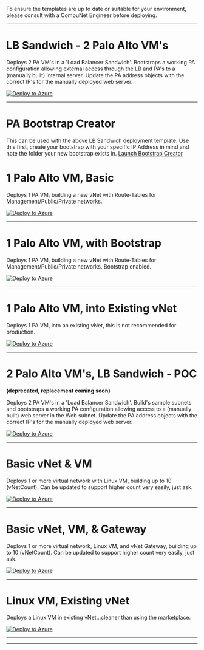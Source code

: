 To ensure the templates are up to date or suitable for your environment, please consult with a CompuNet Engineer before deploying.

* * *

# LB Sandwich - 2 Palo Alto VM's
Deploys 2 PA VM's in a 'Load Balancer Sandwich'. Bootstraps a working PA configuration allowing external access through the LB and PA's to a (manually built) internal server. Update the PA address objects with the correct IP's for the manually deployed web server.

[![Deploy to Azure](https://aka.ms/deploytoazurebutton)](https://portal.azure.com/#create/Microsoft.Template/uri/https%3A%2F%2Fcnetpalopublic.blob.core.windows.net%2Farm-public%2Fgenlb.json)
* * *

# PA Bootstrap Creator
This can be used with the above LB Sandwich deployment template. Use this first, create your bootstrap with your specific IP Address in mind and note the folder your new bootstrap exists in.
[Launch Bootstrap Creator](https://cnet-pa-tools.azurewebsites.net/bs_maker)


# 1 Palo Alto VM, Basic
Deploys 1 PA VM, building a new vNet with Route-Tables for Management/Public/Private networks.

[![Deploy to Azure](https://aka.ms/deploytoazurebutton)](https://portal.azure.com/#create/Microsoft.Template/uri/https%3A%2F%2Fcnetpalopublic.blob.core.windows.net%2Farm-public%2Fcnet-pa1.json)
* * *

# 1 Palo Alto VM, with Bootstrap
Deploys 1 PA VM, building a new vNet with Route-Tables for Management/Public/Private networks. Bootstrap enabled.

[![Deploy to Azure](https://aka.ms/deploytoazurebutton)](https://portal.azure.com/#create/Microsoft.Template/uri/https%3A%2F%2Fcnetpalopublic.blob.core.windows.net%2Farm-public%2Fcnet-pa1-bootstrap.json)
* * *

# 1 Palo Alto VM, into Existing vNet
Deploys 1 PA VM, into an existing vNet, this is not recommended for production.

[![Deploy to Azure](https://aka.ms/deploytoazurebutton)](https://portal.azure.com/#create/Microsoft.Template/uri/https%3A%2F%2Fcnetpalopublic.blob.core.windows.net%2Farm-public%2Fcnet-pa1-existing-vnet.json)
* * *

# 2 Palo Alto VM's, LB Sandwich - POC 
**(deprecated, replacement coming soon)**

Deploys 2 PA VM's in a 'Load Balancer Sandwich'. Build's sample subnets and bootstraps a working PA configuration allowing access to a (manually built) web server in the Web subnet. Update the PA address objects with the correct IP's for the manually deployed web server.

[![Deploy to Azure](https://aka.ms/deploytoazurebutton)](https://portal.azure.com/#create/Microsoft.Template/uri/https%3A%2F%2Fcnetpalopublic.blob.core.windows.net%2Farm-public%2Fpoc-lbsand-deploy.json)
* * *

# Basic vNet & VM
Deploys 1 or more virtual network with Linux VM, building up to 10 (vNetCount). Can be updated to support higher count very easily, just ask.

[![Deploy to Azure](https://aka.ms/deploytoazurebutton)](https://portal.azure.com/#create/Microsoft.Template/uri/https%3A%2F%2Fcnetpalopublic.blob.core.windows.net%2Farm-public%2Fvmvnet.json)
* * *

# Basic vNet, VM, & Gateway
Deploys 1 or more virtual network, Linux VM, and vNet Gateway, building up to 10 (vNetCount). Can be updated to support higher count very easily, just ask.

[![Deploy to Azure](https://aka.ms/deploytoazurebutton)](https://portal.azure.com/#create/Microsoft.Template/uri/https%3A%2F%2Fcnetpalopublic.blob.core.windows.net%2Farm-public%2Fvmvnet-gw.json)
* * *

# Linux VM, Existing vNet
Deploys a Linux VM in existing vNet...cleaner than using the marketplace.

[![Deploy to Azure](https://aka.ms/deploytoazurebutton)](https://portal.azure.com/#create/Microsoft.Template/uri/https%3A%2F%2Fcnetpalopublic.blob.core.windows.net%2Farm-public%2Flinuxvm.json)
* * *

* * *
